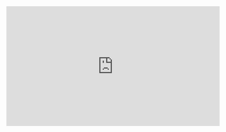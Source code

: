 <iframe width="560" height="315" src="https://youtu.be/5IIj3e5BFp0" frameborder="0" allow="autoplay; encrypted-media" allowfullscreen></iframe>

